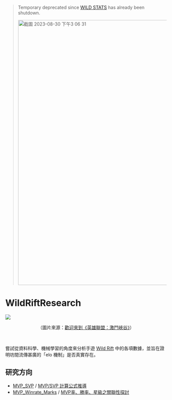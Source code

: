 > Temporary deprecated since [WILD STATS](https://wildstats.gg/) has already been shutdown.
>
> <img width="828" alt="截圖 2023-08-30 下午3 06 31" src="https://github.com/changchiyou/WildRiftResearch/assets/46549482/66305d4f-c8ee-459e-8893-c75d32ba8e6e">

# WildRiftResearch

![](https://images.contentstack.io/v3/assets/blt370612131b6e0756/blt25c7cb03f8dbb71e/5f5a8d9769d060498b8e4c31/WR_meta_homepage.png)

<p align="center">（圖片來源：<a href="https://wildrift.leagueoflegends.com/zh-tw/">歡迎來到《英雄聯盟：激鬥峽谷》</a>）</p>

<br>

嘗試從資料科學、機械學習的角度來分析手遊 [Wild Rift](https://wildrift.leagueoflegends.com/zh-tw/) 中的各項數據，並旨在證明坊間流傳甚廣的「elo 機制」是否真實存在。

## 研究方向

- [MVP_SVP](/MVP_SVP/) / [MVP/SVP 計算公式推導](/MVP_SVP/README.md)
- [MVP_Winrate_Marks](/MVP_Winrate_Marks/) / [MVP率、勝率、星級之關聯性探討](/MVP_Winrate_Marks/README.md)